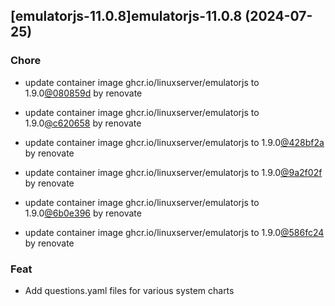 

## [emulatorjs-11.0.8]emulatorjs-11.0.8 (2024-07-25)

### Chore



- update container image ghcr.io/linuxserver/emulatorjs to 1.9.0[@080859d](https://github.com/080859d) by renovate

- update container image ghcr.io/linuxserver/emulatorjs to 1.9.0[@c620658](https://github.com/c620658) by renovate

- update container image ghcr.io/linuxserver/emulatorjs to 1.9.0[@428bf2a](https://github.com/428bf2a) by renovate

- update container image ghcr.io/linuxserver/emulatorjs to 1.9.0[@9a2f02f](https://github.com/9a2f02f) by renovate

- update container image ghcr.io/linuxserver/emulatorjs to 1.9.0[@6b0e396](https://github.com/6b0e396) by renovate

- update container image ghcr.io/linuxserver/emulatorjs to 1.9.0[@586fc24](https://github.com/586fc24) by renovate

### Feat



- Add questions.yaml files for various system charts